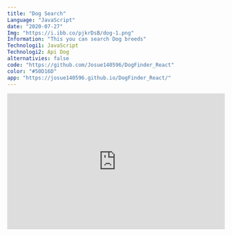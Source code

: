 ```yaml
---
title: "Dog Search"
Language: "JavaScript"
date: "2020-07-27"
Img: "https://i.ibb.co/pjkrDsB/dog-1.png"
Information: "This you can search Dog breeds"
Technologi1: JavaScript
Technologi2: Api Dog
alternativies: false
code: "https://github.com/Josue140596/DogFinder_React"
color: "#50D16D" 
app: "https://josue140596.github.io/DogFinder_React/"
---
```







<iframe width="100%" height="315" src="https://www.youtube.com/embed/3YU_YvnYJwo" title="YouTube video player" frameborder="0" allow="accelerometer; autoplay; clipboard-write; encrypted-media; gyroscope; picture-in-picture" allowfullscreen></iframe>